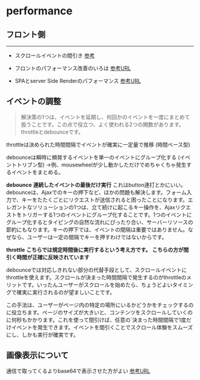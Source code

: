 # performance

## フロント側

---
- スクロールイベントの間引き
[参考](https://www.webprofessional.jp/throttle-scroll-events/)

- フロントのパフォーマンス改善のいろは
[参考URL](https://zenn.dev/kaa_a_zu/articles/7d706e3ba6a87e)

- SPAとserver Side Renderのパフォーマンス
[参考URL](https://www.publickey1.jp/blog/17/server_side_renderingserver_side_rendering_ng-japan_2017_1.html)

## イベントの調整

>解決策の1つは、イベントを延期し、何回かのイベントを一度にまとめて扱うことです。この点で役立つ、よく使われる2つの関数があります。throttleとdebounceです。

throttleは決められた時間間隔でイベントが確実に一定量で推移 (時間ベース型)

debounceは瞬時に頻発するイベントを単一のイベントにグループ化する (イベントトリブン型)
→例、mousewheelが少し動かしただけでめちゃくちゃ発生するイベントをまとめる。

**debounce**
**連続したイベントの最後だけ実行**
これはbutton連打とかにいい。
debounceは、Ajaxでのキーの押下など、ほかの問題も解決します。フォーム入力で、キーをたたくごとにリクエストが送信されると困ったことになります。エレガントなソリューションの1つは、立て続けに起こるキー操作を、Ajaxリクエストをトリガーする1つのイベントにグループ化することです。1つのイベントにグループ化するとタイピングの自然な流れにぴったり合い、サーバーリソースの節約にもなります。キーの押下では、イベントの間隔は重要ではありません。なぜなら、ユーザーは一定の間隔でキーを押すわけではないからです。

**throttle**
**こちらでは規定時間後に実行するという考え方です。**
**こちらの方が間引く時間が正確に反映されています**

debounceでは対応しきれない部分の代替手段として、スクロールイベントにthrottleを使えます。スクロールが決まった時間間隔で発生するのがthrottleのメリットです。いったんユーザーがスクロールを始めたら、ちょうどよいタイミングで確実に実行されるのが望ましいことです。

この手法は、ユーザーがページ内の特定の場所にいるかどうかをチェックするのに役立ちます。ページのサイズが大きいと、コンテンツをスクロールしていくのに何秒もかかります。これを使って間引けば、任意の`決まった時間間隔で1度だけイベントを発生できます。イベントを間引くことでスクロール体験をスムーズにし、しかも実行が確実です。

## 画像表示について

通信で取ってくるよりbase64で表示させた方がよい
[参考URL](https://blog.kai-lab.com/load_base64_image/)
